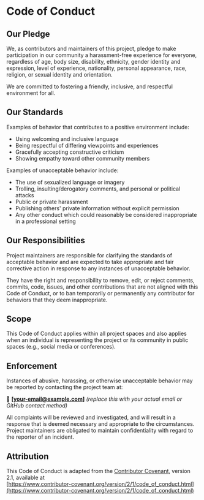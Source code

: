 # Code of Conduct

## Our Pledge

We, as contributors and maintainers of this project, pledge to make participation in our community a harassment-free experience for everyone, regardless of age, body size, disability, ethnicity, gender identity and expression, level of experience, nationality, personal appearance, race, religion, or sexual identity and orientation.

We are committed to fostering a friendly, inclusive, and respectful environment for all.

## Our Standards

Examples of behavior that contributes to a positive environment include:

- Using welcoming and inclusive language
- Being respectful of differing viewpoints and experiences
- Gracefully accepting constructive criticism
- Showing empathy toward other community members

Examples of unacceptable behavior include:

- The use of sexualized language or imagery
- Trolling, insulting/derogatory comments, and personal or political attacks
- Public or private harassment
- Publishing others' private information without explicit permission
- Any other conduct which could reasonably be considered inappropriate in a professional setting

## Our Responsibilities

Project maintainers are responsible for clarifying the standards of acceptable behavior and are expected to take appropriate and fair corrective action in response to any instances of unacceptable behavior.

They have the right and responsibility to remove, edit, or reject comments, commits, code, issues, and other contributions that are not aligned with this Code of Conduct, or to ban temporarily or permanently any contributor for behaviors that they deem inappropriate.

## Scope

This Code of Conduct applies within all project spaces and also applies when an individual is representing the project or its community in public spaces (e.g., social media or conferences).

## Enforcement

Instances of abusive, harassing, or otherwise unacceptable behavior may be reported by contacting the project team at:

📧 **[your-email@example.com]** *(replace this with your actual email or GitHub contact method)*

All complaints will be reviewed and investigated, and will result in a response that is deemed necessary and appropriate to the circumstances. Project maintainers are obligated to maintain confidentiality with regard to the reporter of an incident.

## Attribution

This Code of Conduct is adapted from the [Contributor Covenant][homepage], version 2.1, available at  
[https://www.contributor-covenant.org/version/2/1/code_of_conduct.html](https://www.contributor-covenant.org/version/2/1/code_of_conduct.html)

[homepage]: https://www.contributor-covenant.org


